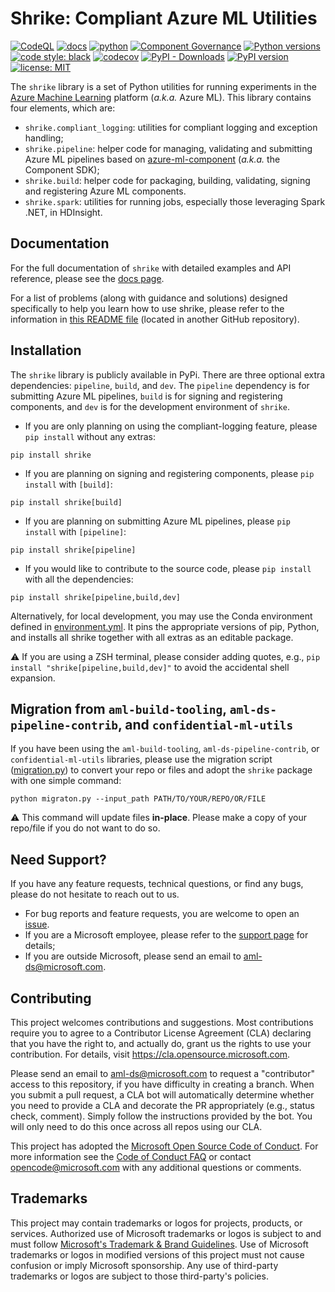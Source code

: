 # Shrike: Compliant Azure ML Utilities

[![CodeQL](https://github.com/Azure/shrike/actions/workflows/codeql-analysis.yml/badge.svg)](https://github.com/Azure/shrike/actions/workflows/codeql-analysis.yml)
[![docs](https://github.com/Azure/shrike/actions/workflows/docs.yml/badge.svg)](https://github.com/Azure/shrike/actions/workflows/docs.yml)
[![python](https://github.com/Azure/shrike/actions/workflows/python.yml/badge.svg)](https://github.com/Azure/shrike/actions/workflows/python.yml)
[![Component Governance](https://dev.azure.com/msdata/Vienna/_apis/build/status/aml-ds/Azure.shrike%20Component%20Governance?branchName=main)](https://dev.azure.com/msdata/Vienna/_build/latest?definitionId=16088&branchName=main)
[![Python versions](https://img.shields.io/badge/python-3.6+-blue.svg)](https://www.python.org/downloads/)
[![code style: black](https://img.shields.io/badge/code%20style-black-000000.svg)](https://github.com/psf/black)
[![codecov](https://codecov.io/gh/Azure/shrike/branch/main/graph/badge.svg?token=sSq0BKlfTu)](https://codecov.io/gh/Azure/shrike)
[![PyPI - Downloads](https://img.shields.io/pypi/dm/shrike)](https://pypi.org/project/shrike/)
[![PyPI version](https://badge.fury.io/py/shrike.svg)](https://badge.fury.io/py/shrike)
[![license: MIT](https://img.shields.io/badge/License-MIT-purple.svg)](LICENSE)

The `shrike` library is a set of Python utilities for running experiments in the 
[Azure Machine Learning](https://github.com/Azure/azureml-examples) platform (_a.k.a._ Azure ML). This
library contains four elements, which are:

-  `shrike.compliant_logging`: utilities for compliant logging and 
exception handling;
-  `shrike.pipeline`: helper code for managing, validating and submitting Azure
ML pipelines based on 
[azure-ml-component](https://aka.ms/azure-ml-component-reference) (_a.k.a._ the Component SDK);
-  `shrike.build`: helper code for packaging, building, validating, signing and
registering Azure ML components.
- `shrike.spark`: utilities for running jobs, especially those leveraging Spark
  .NET, in HDInsight.

## Documentation
For the full documentation of `shrike` with detailed examples and API reference, 
please see the [docs page](http://azure.github.io/shrike).

For a list of problems (along with guidance and solutions) designed specifically
to help you learn how to use shrike, please refer to the information in
[this README file](https://github.com/Azure/azure-ml-problem-sets/blob/main/README.md#azure-ml-problems-aimed-at-learning-shrike)
(located in another GitHub repository).

## Installation

The `shrike` library is publicly available in PyPi. There are three optional extra dependencies: `pipeline`, `build`, and `dev`.
The `pipeline` dependency is for submitting Azure ML pipelines, `build` is for signing and registering components, 
and `dev` is for the development environment of `shrike`.

- If you are only planning on using the compliant-logging feature, please `pip install` without any extras:
```pwsh
pip install shrike
```
- If you are planning on signing and registering components, please `pip install` with `[build]`:
```pwsh
pip install shrike[build]
```
- If you are planning on submitting Azure ML pipelines, please `pip install` with `[pipeline]`:
```pwsh
pip install shrike[pipeline]
```
- If you would like to contribute to the source code, please `pip install` with all the dependencies:
```pwsh
pip install shrike[pipeline,build,dev]
```

Alternatively, for local development, you may use the Conda environment defined
in [environment.yml](./environment.yml). It pins the appropriate versions of
pip, Python, and installs all shrike together with all extras as an editable
package.

:warning: If you are using a ZSH terminal, please consider adding quotes,
e.g., `pip install "shrike[pipeline,build,dev]"` to avoid the accidental shell expansion.

## Migration from `aml-build-tooling`, `aml-ds-pipeline-contrib`, and `confidential-ml-utils`
If you have been using the `aml-build-tooling`, `aml-ds-pipeline-contrib`, or `confidential-ml-utils` libraries, 
please use the migration script ([migration.py](https://github.com/Azure/shrike/blob/main/migration.py)) to convert your repo or files and
adopt the `shrike` package with one simple command:
```pwsh
python migraton.py --input_path PATH/TO/YOUR/REPO/OR/FILE
```
:warning: This command will update files **in-place**. Please make a copy of your repo/file if you do not want to do so.

## Need Support?
If you have any feature requests, technical questions, or find
any bugs, please do not hesitate to reach out to us.

- For bug reports and feature requests, you are welcome to open an [issue](https://github.com/Azure/shrike/issues). 
- If you are a Microsoft employee, please refer to the 
[support page](https://aka.ms/aml/support) for details;
- If you are outside Microsoft, please send an email
to [aml-ds@microsoft.com](mailto:aml-ds@microsoft.com). 


## Contributing

This project welcomes contributions and suggestions. Most contributions require
you to agree to a Contributor License Agreement (CLA) declaring that you have
the right to, and actually do, grant us the rights to use your contribution.
For details, visit https://cla.opensource.microsoft.com.

Please send an email to [aml-ds@microsoft.com](mailto:aml-ds@microsoft.com) to 
request a "contributor" access to this repository, if you have difficulty
in creating a branch. When you submit a pull request, 
a CLA bot will automatically determine whether
you need to provide a CLA and decorate the PR appropriately (e.g., status check,
comment). Simply follow the instructions provided by the bot. You will only need
to do this once across all repos using our CLA.

This project has adopted the
[Microsoft Open Source Code of Conduct](https://opensource.microsoft.com/codeofconduct/).
For more information see the
[Code of Conduct FAQ](https://opensource.microsoft.com/codeofconduct/faq/) or
contact [opencode@microsoft.com](mailto:opencode@microsoft.com) with any
additional questions or comments.


## Trademarks

This project may contain trademarks or logos for projects, products, or services. Authorized use of Microsoft 
trademarks or logos is subject to and must follow 
[Microsoft's Trademark & Brand Guidelines](https://www.microsoft.com/en-us/legal/intellectualproperty/trademarks/usage/general).
Use of Microsoft trademarks or logos in modified versions of this project must not cause confusion or imply Microsoft sponsorship.
Any use of third-party trademarks or logos are subject to those third-party's policies.
